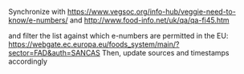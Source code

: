 Synchronize with
https://www.vegsoc.org/info-hub/veggie-need-to-know/e-numbers/
and http://www.food-info.net/uk/qa/qa-fi45.htm

and filter the list against which e-numbers are permitted in the EU:
https://webgate.ec.europa.eu/foods_system/main/?sector=FAD&auth=SANCAS
Then, update sources and timestamps accordingly